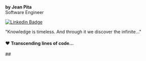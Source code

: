 #
<strong>by Jean Pita</strong>
</br>
Software Engineer

[![Linkedin Badge](https://img.shields.io/badge/-Linkedin-6633cc?style=flat-square&logo=Linkedin&logoColor=white&link=https://www.linkedin.com/in/re44e/)](https://www.linkedin.com/in/re44e/) </br>

"Knowledge is timeless. And through it we discover the infinite..."


<h4> ♥ Transcending lines of code...</h4>
##
